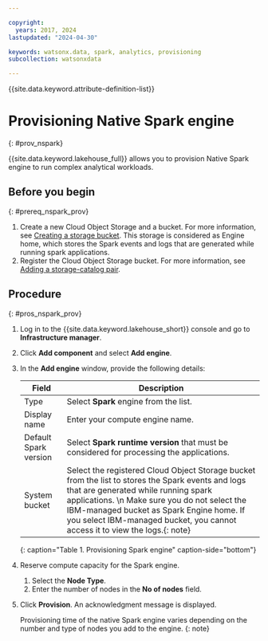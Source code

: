 ```yaml
---

copyright:
  years: 2017, 2024
lastupdated: "2024-04-30"

keywords: watsonx.data, spark, analytics, provisioning
subcollection: watsonxdata

---
```


{{site.data.keyword.attribute-definition-list}}

# Provisioning Native Spark engine
{: #prov_nspark}

{{site.data.keyword.lakehouse_full}} allows you to provision Native Spark engine to run complex analytical workloads.

## Before you begin
{: #prereq_nspark_prov}


1. Create a new Cloud Object Storage and a bucket. For more information, see [Creating a storage bucket][def]. This storage is considered as Engine home, which stores the Spark events and logs that are generated while running spark applications.
1. Register the Cloud Object Storage bucket. For more information, see [Adding a storage-catalog pair](watsonxdata?topic=watsonxdata-reg_bucket).

## Procedure
{: #pros_nspark_prov}

1. Log in to the {{site.data.keyword.lakehouse_short}} console and go to **Infrastructure manager**.
1. Click **Add component** and select **Add engine**.
1. In the **Add engine** window, provide the following details:

   | Field | Description |
   | --- | --- |
   | Type | Select **Spark** engine from the list. |
   | Display name | Enter your compute engine name. |
   | Default Spark version | Select **Spark runtime version** that must be considered for processing the applications. |
   | System bucket | Select the registered Cloud Object Storage bucket from the list to stores the Spark events and logs that are generated while running spark applications. \n Make sure you do not select the IBM-managed bucket as Spark Engine home. If you select IBM-managed bucket, you cannot access it to view the logs.{: note} |
   {: caption="Table 1. Provisioning Spark engine" caption-side="bottom"}

1. Reserve compute capacity for the Spark engine.
   1. Select the **Node Type**.
   1. Enter the number of nodes in the **No of nodes** field.
1. Click **Provision**. An acknowledgment message is displayed.

   Provisioning time of the native Spark engine varies depending on the number and type of nodes you add to the engine.
   {: note}


[def]: https://cloud.ibm.com/docs/cloud-object-storage?topic=cloud-object-storage-secure-content-store#create-cos-bucket
